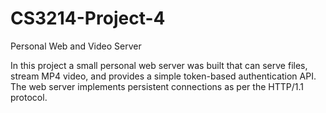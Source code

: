 # CS3214-Project-4
Personal Web and Video Server


In this project a small personal web server was built that can serve files, stream MP4 video, and provides a simple token-based authentication API. The web server implements persistent connections as per the HTTP/1.1 protocol.
